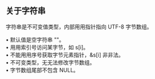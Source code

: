 ## 关于字符串  

字符串是不可变值类型，内部⽤用指针指向 UTF-8 字节数组。  

• 默认值是空字符串 ""。  
• ⽤用索引号访问某字节，如 s[i]。  
• 不能⽤用序号获取字节元素指针，&s[i] ⾮非法。  
• 不可变类型，⽆无法修改字节数组。  
• 字节数组尾部不包含 NULL。  

